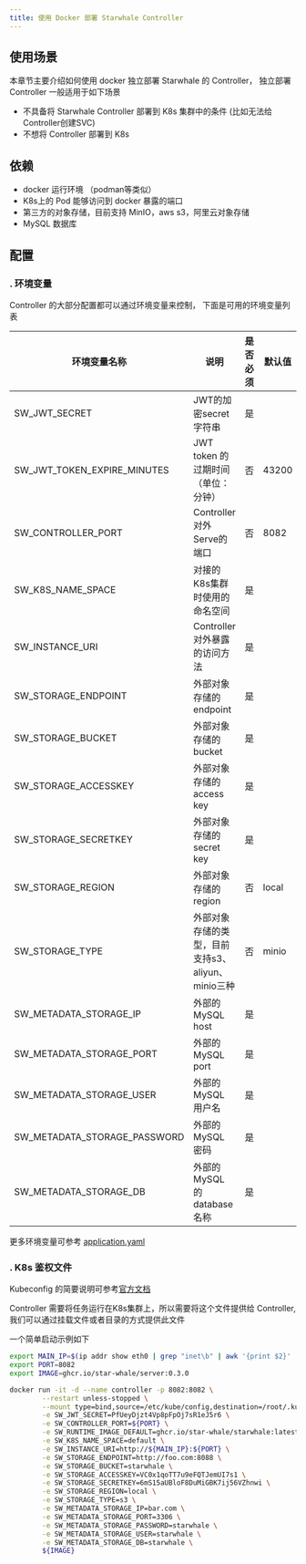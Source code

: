 ```yaml
---
title: 使用 Docker 部署 Starwhale Controller
---
```


## 使用场景

本章节主要介绍如何使用 docker 独立部署 Starwhale 的 Controller， 独立部署 Controller 一般适用于如下场景

* 不具备将 Starwhale Controller 部署到 K8s 集群中的条件 (比如无法给Controller创建SVC)
* 不想将 Controller 部署到 K8s

## 依赖

* docker 运行环境 （podman等类似）
* K8s上的 Pod 能够访问到 docker 暴露的端口
* 第三方的对象存储，目前支持 MinIO，aws s3，阿里云对象存储
* MySQL 数据库

## 配置

### . 环境变量

Controller 的大部分配置都可以通过环境变量来控制， 下面是可用的环境变量列表

| 环境变量名称                   | 说明                              | 是否必须 | 默认值   | 举例                       |
|------------------------------|---------------------------------|---------|--------|--------------------------|
| SW_JWT_SECRET                | JWT的加密secret字符串                 | 是    |||
| SW_JWT_TOKEN_EXPIRE_MINUTES  | JWT token 的过期时间（单位：分钟）          |否|43200||
| SW_CONTROLLER_PORT           | Controller对外Serve的端口            | 否    | 8082 |
| SW_K8S_NAME_SPACE            | 对接的K8s集群时使用的命名空间                |是    | | default                  |
| SW_INSTANCE_URI              | Controller 对外暴露的访问方法            |是    | | <http://controller:8082> |
| SW_STORAGE_ENDPOINT          | 外部对象存储的 endpoint                |是| | <http://foo.com:8088>    |
| SW_STORAGE_BUCKET            | 外部对象存储的 bucket                  |是| | starwhale                |
| SW_STORAGE_ACCESSKEY         | 外部对象存储的 access key              |是|||
| SW_STORAGE_SECRETKEY         | 外部对象存储的 secret key              |是|||
| SW_STORAGE_REGION            | 外部对象存储的 region                  |否|local||
| SW_STORAGE_TYPE              | 外部对象存储的类型，目前支持s3、aliyun、minio三种 |否|minio||
| SW_METADATA_STORAGE_IP       | 外部的MySQL host                   |是|||
| SW_METADATA_STORAGE_PORT     | 外部的MySQL port                   |是|||
| SW_METADATA_STORAGE_USER     | 外部的MySQL 用户名                    |是|||
| SW_METADATA_STORAGE_PASSWORD | 外部的MySQL 密码                     |是|||
| SW_METADATA_STORAGE_DB       | 外部的MySQL 的database 名称           |是|||

更多环境变量可参考 [application.yaml](https://github.com/star-whale/starwhale/blob/main/server/controller/src/main/resources/application.yaml)

### . K8s 鉴权文件

Kubeconfig 的简要说明可参考[官方文档](https://kubernetes.io/docs/concepts/configuration/organize-cluster-access-kubeconfig/)

Controller 需要将任务运行在K8s集群上，所以需要将这个文件提供给 Controller, 我们可以通过挂载文件或者目录的方式提供此文件

一个简单启动示例如下

```sh
export MAIN_IP=$(ip addr show eth0 | grep "inet\b" | awk '{print $2}' | cut -d/ -f1)
export PORT=8082
export IMAGE=ghcr.io/star-whale/server:0.3.0

docker run -it -d --name controller -p 8082:8082 \
        --restart unless-stopped \
        --mount type=bind,source=/etc/kube/config,destination=/root/.kube/config,readonly \
        -e SW_JWT_SECRET=PfUeyDjzt4Vp8pFpOj7sR1eJ5r6 \
        -e SW_CONTROLLER_PORT=${PORT} \
        -e SW_RUNTIME_IMAGE_DEFAULT=ghcr.io/star-whale/starwhale:latest \
        -e SW_K8S_NAME_SPACE=default \
        -e SW_INSTANCE_URI=http://${MAIN_IP}:${PORT} \
        -e SW_STORAGE_ENDPOINT=http://foo.com:8088 \
        -e SW_STORAGE_BUCKET=starwhale \
        -e SW_STORAGE_ACCESSKEY=VC0x1qoTT7u9eFQTJemUI7s1 \
        -e SW_STORAGE_SECRETKEY=6mS15aUBloF8DuMiGBK7ij56VZhnwi \
        -e SW_STORAGE_REGION=local \
        -e SW_STORAGE_TYPE=s3 \
        -e SW_METADATA_STORAGE_IP=bar.com \
        -e SW_METADATA_STORAGE_PORT=3306 \
        -e SW_METADATA_STORAGE_PASSWORD=starwhale \
        -e SW_METADATA_STORAGE_USER=starwhale \
        -e SW_METADATA_STORAGE_DB=starwhale \
        ${IMAGE}
```
